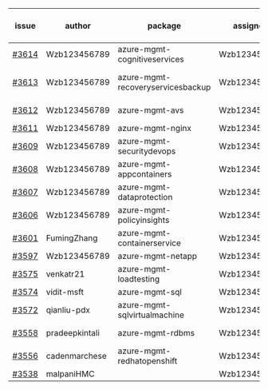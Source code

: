| issue | author | package | assignee | bot advice | created date of issue | target release date | date from target |
| ------ | ------ | ------ | ------ | ------ | ------ | ------ | :-----: |
| [#3614](https://github.com/Azure/sdk-release-request/issues/3614) | Wzb123456789 | azure-mgmt-cognitiveservices | Wzb123456789 | new issue. | 12-29 | 01-27 |  |
| [#3613](https://github.com/Azure/sdk-release-request/issues/3613) | Wzb123456789 | azure-mgmt-recoveryservicesbackup | Wzb123456789 | new issue. MultiAPI | 12-29 | 01-27 |  |
| [#3612](https://github.com/Azure/sdk-release-request/issues/3612) | Wzb123456789 | azure-mgmt-avs | Wzb123456789 | new issue. | 12-29 | 01-27 |  |
| [#3611](https://github.com/Azure/sdk-release-request/issues/3611) | Wzb123456789 | azure-mgmt-nginx | Wzb123456789 |  | 12-29 | 01-27 |  |
| [#3609](https://github.com/Azure/sdk-release-request/issues/3609) | Wzb123456789 | azure-mgmt-securitydevops | Wzb123456789 |  | 12-29 | 01-27 |  |
| [#3608](https://github.com/Azure/sdk-release-request/issues/3608) | Wzb123456789 | azure-mgmt-appcontainers | Wzb123456789 |  | 12-29 | 01-27 |  |
| [#3607](https://github.com/Azure/sdk-release-request/issues/3607) | Wzb123456789 | azure-mgmt-dataprotection | Wzb123456789 |  | 12-29 | 01-27 |  |
| [#3606](https://github.com/Azure/sdk-release-request/issues/3606) | Wzb123456789 | azure-mgmt-policyinsights | Wzb123456789 |  | 12-29 | 01-27 |  |
| [#3601](https://github.com/Azure/sdk-release-request/issues/3601) | FumingZhang | azure-mgmt-containerservice | Wzb123456789 |  | 12-28 | 01-27 |  |
| [#3597](https://github.com/Azure/sdk-release-request/issues/3597) | Wzb123456789 | azure-mgmt-netapp | Wzb123456789 |  | 12-27 | 01-27 |  |
| [#3575](https://github.com/Azure/sdk-release-request/issues/3575) | venkatr21 | azure-mgmt-loadtesting | Wzb123456789 |  | 12-22 | 01-27 |  |
| [#3574](https://github.com/Azure/sdk-release-request/issues/3574) | vidit-msft | azure-mgmt-sql | Wzb123456789 |  | 12-20 | 01-27 |  |
| [#3572](https://github.com/Azure/sdk-release-request/issues/3572) | qianliu-pdx | azure-mgmt-sqlvirtualmachine | Wzb123456789 |  | 12-17 | 01-27 |  |
| [#3558](https://github.com/Azure/sdk-release-request/issues/3558) | pradeepkintali | azure-mgmt-rdbms | Wzb123456789 | new comment. | 12-13 | 01-27 |  |
| [#3556](https://github.com/Azure/sdk-release-request/issues/3556) | cadenmarchese | azure-mgmt-redhatopenshift | Wzb123456789 |  | 12-09 | 01-27 |  |
| [#3538](https://github.com/Azure/sdk-release-request/issues/3538) | malpaniHMC |  | Wzb123456789 |  | 12-06 |  | 0 |
